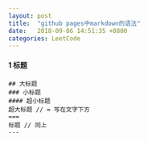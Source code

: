 ```yaml
---
layout: post
title:  "github pages中markdown的语法"
date:   2018-09-06 14:51:35 +0800
categories: LeetCode
---
```


#### 1 标题  
```
## 大标题
### 小标题
#### 超小标题
超大标题 // = 写在文字下方
===
标题 // 同上
---
```
